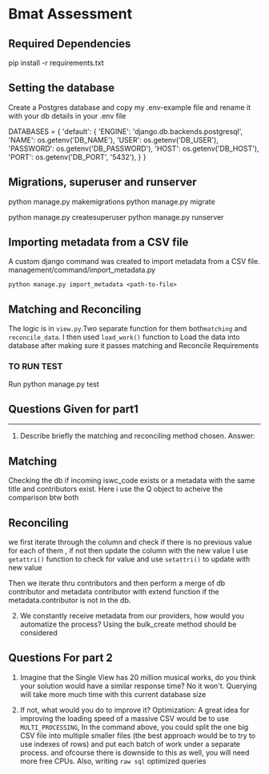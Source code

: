 # Bmat Assessment

## Required Dependencies


pip install -r requirements.txt


## Setting the database

Create a Postgres database and copy my .env-example file and rename it with your db details in your .env file

DATABASES = {
  'default': {
  'ENGINE': 'django.db.backends.postgresql',
  'NAME': os.getenv('DB_NAME'),
  'USER': os.getenv('DB_USER'),
  'PASSWORD': os.getenv('DB_PASSWORD'),
  'HOST': os.getenv('DB_HOST'),
  'PORT': os.getenv('DB_PORT', '5432'),
}
}

## Migrations, superuser and runserver

python manage.py makemigrations
python manage.py migrate

python manage.py createsuperuser
python manage.py runserver



Importing metadata from a CSV file
------------------------------------

A custom django command was created to import metadata from a CSV file. management/command/import_metadata.py


`python manage.py import_metadata <path-to-file>`



**Matching and Reconciling**
-----------------------------------

The logic is in `view.py`.Two separate function for them both`matching` and `reconcile_data`. I then used
`load_work()` function to Load the data into database after making sure it passes matching and Reconcile Requirements
  
  
### TO RUN TEST
 Run python manage.py test
  
  
## Questions Given for part1
-----------------------
1. Describe briefly the matching and reconciling method chosen.
Answer:
## Matching
Checking the db if incoming iswc_code exists or a metadata with the
same title and contributors exist. Here i use the Q object to acheive the comparison btw both
  
## Reconciling
we first iterate through the column and check if there is no
previous value for each of them , if not then update the column with the new value
I use `getattri()` function to check for value and use `setattri()` to update with new value

Then we iterate thru contributors and then perform a merge
 of db contributor and metadata contributor with extend function
 if the metadata.contributor is not in the db.

  
2. We constantly receive metadata from our providers, how would you automatize the process?
Using the bulk_create method should be considered

  
## Questions For part 2

1. Imagine that the Single View has 20 million musical works, do you think your solution would have a similar response time?
No it won't. Querying will take more much time with this current database size

2. If not, what would you do to improve it?
Optimization:
A great idea for improving the loading speed of a massive CSV would be to use `MULTI_PROCESSING`, In the command above, you could split the one big CSV file into multiple smaller files (the best approach would be to try to use indexes of rows) and put each batch of work under a separate process.  and ofcourse there is downside to this as well, you will need more free CPUs.
Also, writing `raw sql` optimized queries



